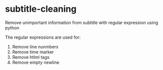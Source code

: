 # subtitle-cleaning
Remove unimportant information from subtitle with regular expression using python

The regular expressions are used for:
1. Remove line nunmbers
2. Remove time marker
3. Remove htlml tags
4. Remove empty newline
